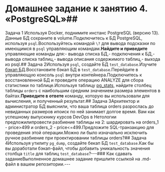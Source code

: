 # Домашнее задание к занятию 4. «PostgreSQL»## 
Задача 1
Используя Docker, поднимите инстанс PostgreSQL (версию 13). Данные БД сохраните в volume.Подключитесь к БД PostgreSQL, используя `psql`.Воспользуйтесь командой `\?` для вывода подсказки по имеющимся в `psql` управляющим командам.**Найдите и приведите** управляющие команды для:- вывода списка БД,- подключения к БД,- вывода списка таблиц,- вывода описания содержимого таблиц,- выхода из psql.## Задача 2Используя `psql`, создайте БД `test_database`.Изучите [бэкап БД](https://github.com/netology-code/virt-homeworks/tree/virt-11/06-db-04-postgresql/test_data).Восстановите бэкап БД в `test_database`.Перейдите в управляющую консоль `psql` внутри контейнера.Подключитесь к восстановленной БД и проведите операцию ANALYZE для сбора статистики по таблице.Используя таблицу [pg_stats](https://postgrespro.ru/docs/postgresql/12/view-pg-stats), найдите столбец таблицы `orders` с наибольшим средним значением размера элементов в байтах.**Приведите в ответе** команду, которую вы использовали для вычисления, и полученный результат.## Задача 3Архитектор и администратор БД выяснили, что ваша таблица orders разрослась до невиданных размеров ипоиск по ней занимает долгое время. Вам как успешному выпускнику курсов DevOps в Нетологии предложилипровести разбиение таблицы на 2: шардировать на orders_1 - price>499 и orders_2 - price<=499.Предложите SQL-транзакцию для проведения этой операции.Можно ли было изначально исключить ручное разбиение при проектировании таблицы orders?## Задача 4Используя утилиту `pg_dump`, создайте бекап БД `test_database`.Как бы вы доработали бэкап-файл, чтобы добавить уникальность значения столбца `title` для таблиц `test_database`?---### Как cдавать заданиеВыполненное домашнее задание пришлите ссылкой на .md-файл в вашем репозитории.---
